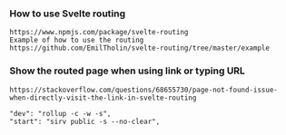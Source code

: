 ### How to use Svelte routing
	https://www.npmjs.com/package/svelte-routing
	Example of how to use the routing
	https://github.com/EmilTholin/svelte-routing/tree/master/example 


### Show the routed page when using link or typing URL
    https://stackoverflow.com/questions/68655730/page-not-found-issue-when-directly-visit-the-link-in-svelte-routing

    "dev": "rollup -c -w -s",
    "start": "sirv public -s --no-clear",